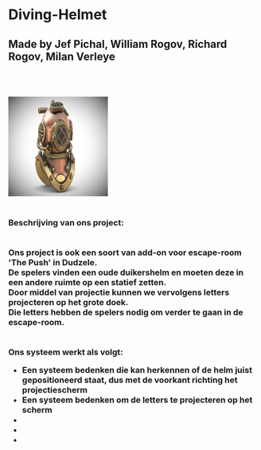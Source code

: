 # Diving-Helmet
<h2>Made by Jef Pichal, William Rogov, Richard Rogov, Milan Verleye</h2>
<br>
<br>
<br>
<img src="./diving-helmet.jpeg" alt="diving helmet" height=200 width=200>
<br>
<br>
<p>

<h3>
Beschrijving van ons project:
<br>
<br>
<br>
Ons project is ook een soort van add-on voor escape-room 'The Push' in Dudzele.<br>
De spelers vinden een oude duikershelm en moeten deze in een andere ruimte op een statief zetten. <br>
Door middel van projectie kunnen we vervolgens letters projecteren op het grote doek. <br>
 Die letters hebben de spelers nodig om verder te gaan in de escape-room. 
 <br>
 <br>
 <br>
Ons systeem werkt als volgt: 
<br>
<ul>
    <li>Een systeem bedenken die kan herkennen of de helm juist gepositioneerd staat, dus met de voorkant richting het projectiescherm</li>
    <li>Een systeem bedenken om de letters te projecteren op het scherm</li>
    <li></li>
    <li></li>
    <li></li>


</ul>



</h3>



</p>

